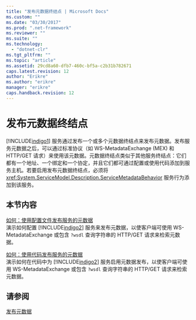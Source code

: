 ```yaml
---
title: "发布元数据终结点 | Microsoft Docs"
ms.custom: ""
ms.date: "03/30/2017"
ms.prod: ".net-framework"
ms.reviewer: ""
ms.suite: ""
ms.technology: 
  - "dotnet-clr"
ms.tgt_pltfrm: ""
ms.topic: "article"
ms.assetid: 29cd8a60-dfb7-460c-bf5a-c2b31b782671
caps.latest.revision: 12
author: "Erikre"
ms.author: "erikre"
manager: "erikre"
caps.handback.revision: 12
---
```

# 发布元数据终结点
[!INCLUDE[indigo1](../../../includes/indigo1-md.md)] 服务通过发布一个或多个元数据终结点来发布元数据。发布服务元数据之后，可以通过标准协议（如 WS\-MetadataExchange \(MEX\) 和 HTTP\/GET 请求）来使用该元数据。元数据终结点类似于其他服务终结点：它们都有一个地址、一个绑定和一个协定，并且它们都可通过配置或使用代码添加到服务主机。若要启用发布元数据终结点，必须将 <xref:System.ServiceModel.Description.ServiceMetadataBehavior> 服务行为添加到该服务。  
  
## 本节内容  
 [如何：使用配置文件发布服务的元数据](../../../docs/framework/wcf/feature-details/how-to-publish-metadata-for-a-service-using-a-configuration-file.md)  
 演示如何配置 [!INCLUDE[indigo2](../../../includes/indigo2-md.md)] 服务来发布元数据，以使客户端可使用 WS\-MetadataExchange 或包含 `?wsdl` 查询字符串的 HTTP\/GET 请求来检索元数据。  
  
 [如何：使用代码发布服务的元数据](../../../docs/framework/wcf/feature-details/how-to-publish-metadata-for-a-service-using-code.md)  
 演示如何在代码中为 [!INCLUDE[indigo2](../../../includes/indigo2-md.md)] 服务启用元数据发布，以使客户端可使用 WS\-MetadataExchange 或包含 `?wsdl` 查询字符串的 HTTP\/GET 请求来检索元数据。  
  
## 请参阅  
 [发布元数据](../../../docs/framework/wcf/feature-details/publishing-metadata.md)